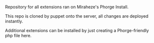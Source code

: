 Repository for all extensions ran on Miraheze's Phorge Install.

This repo is cloned by puppet onto the server, all changes are deployed instantly.

Additional extensions can be installed by just creating a Phorge-friendly php file here.
